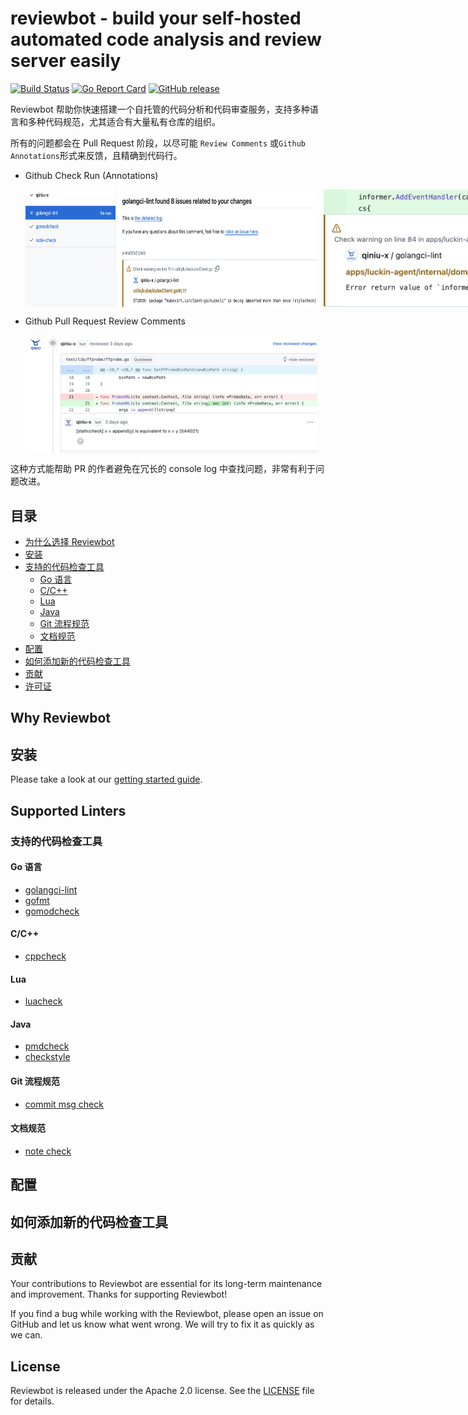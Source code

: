 # reviewbot - build your self-hosted automated code analysis and review server easily

[![Build Status](https://github.com/qiniu/reviewbot/actions/workflows/go.yml/badge.svg)](https://github.com/qiniu/reviewbot/actions/workflows/go.yml)
[![Go Report Card](https://goreportcard.com/badge/github.com/qiniu/reviewbot)](https://goreportcard.com/report/github.com/qiniu/reviewbot)
[![GitHub release](https://img.shields.io/github/v/tag/qiniu/reviewbot.svg?label=release)](https://github.com/qiniu/reviewbot/releases)

Reviewbot 帮助你快速搭建一个自托管的代码分析和代码审查服务，支持多种语言和多种代码规范，尤其适合有大量私有仓库的组织。

所有的问题都会在 Pull Request 阶段，以尽可能 `Review Comments` 或`Github Annotations`形式来反馈，且精确到代码行。

- Github Check Run (Annotations)

  <div style="display: flex; justify-content: flex-start; gap: 10px;">
    <img src="./docs/static/github-check-run.png" alt="Github Check Run" width="467"/>
    <img src="./docs/static/github-check-run-annotations.png" alt="Github Check Run Annotations" width="467"/>
  </div>

- Github Pull Request Review Comments
  <div style="display: flex; justify-content: flex-start;">
    <img src="./docs/static/github-pr-review-comments.png" alt="Github Pull Request Review Comments" width="467"/>
  </div>

这种方式能帮助 PR 的作者避免在冗长的 console log 中查找问题，非常有利于问题改进。

## 目录

- [为什么选择 Reviewbot](#why-reviewbot)
- [安装](#installation)
- [支持的代码检查工具](#supported-linters)
  - [Go 语言](#go-语言)
  - [C/C++](#cc)
  - [Lua](#lua)
  - [Java](#java)
  - [Git 流程规范](#git-流程规范)
  - [文档规范](#文档规范)
- [配置](#配置)
- [如何添加新的代码检查工具](#如何添加新的代码检查工具)
- [贡献](#贡献)
- [许可证](#许可证)

## Why Reviewbot

## 安装

Please take a look at our [getting started guide](https://reviewbot-x.netlify.app).

## Supported Linters

### 支持的代码检查工具

#### Go 语言

- [golangci-lint](/internal/linters/go/golangci_lint/)
- [gofmt](/internal/linters/go/gofmt/)
- [gomodcheck](/internal/linters/go/gomodcheck/)

#### C/C++

- [cppcheck](/internal/linters/c/cppcheck/)

#### Lua

- [luacheck](/internal/linters/lua/luacheck/)

#### Java

- [pmdcheck](/internal/linters/java/pmdcheck/)
- [checkstyle](/internal/linters/java/checkstyle/)

#### Git 流程规范

- [commit msg check](/internal/linters/git-flow/commit-check/)

#### 文档规范

- [note check](/internal/linters/doc/note-check/)

## 配置

## 如何添加新的代码检查工具

## 贡献

Your contributions to Reviewbot are essential for its long-term maintenance and improvement. Thanks for supporting Reviewbot!

If you find a bug while working with the Reviewbot, please open an issue on GitHub and let us know what went wrong. We will try to fix it as quickly as we can.

## License

Reviewbot is released under the Apache 2.0 license. See the [LICENSE](/LICENSE) file for details.
